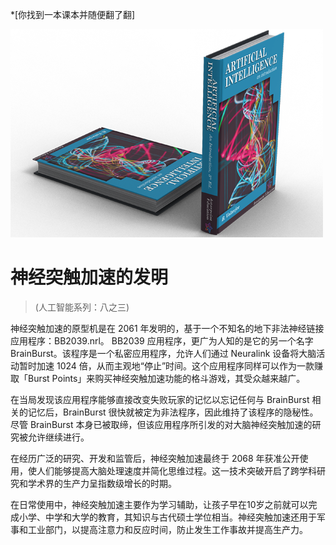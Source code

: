 *[你找到一本课本并随便翻了翻]

![AI Textbook](/resources/lore/textbookAI2.png)

# 神经突触加速的发明
> (人工智能系列：八之三)

神经突触加速的原型机是在 2061 年发明的，基于一个不知名的地下非法神经链接应用程序：BB2039.nrl。 BB2039 应用程序，更广为人知的是它的另一个名字 BrainBurst。该程序是一个私密应用程序，允许人们通过 Neuralink 设备将大脑活动暂时加速 1024 倍，从而主观地“停止”时间。这个应用程序同样可以作为一款赚取「Burst Points」来购买神经突触加速功能的格斗游戏，其受众越来越广。

在当局发现该应用程序能够直接改变失败玩家的记忆以忘记任何与 BrainBurst 相关的记忆后，BrainBurst 很快就被定为非法程序，因此维持了该程序的隐秘性。尽管 BrainBurst 本身已被取缔，但该应用程序所引发的对大脑神经突触加速的研究被允许继续进行。

在经历广泛的研究、开发和监管后，神经突触加速最终于 2068 年获准公开使用，使人们能够提高大脑处理速度并简化思维过程。这一技术突破开启了跨学科研究和学术界的生产力呈指数级增长的时期。

在日常使用中，神经突触加速主要作为学习辅助，让孩子早在10岁之前就可以完成小学、中学和大学的教育，其知识与古代硕士学位相当。神经突触加速还用于军事和工业部门，以提高注意力和反应时间，防止发生工作事故并提高生产力。